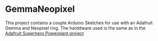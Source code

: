 # GemmaNeopixel

This project contains a couple Arduino Sketches for use with an Adafruit Gemma and Neopixel ring.
The harddware used is the same as in the [Adafruit Superhero Powerplant project](https://learn.adafruit.com/superhero-power-plant/overview)